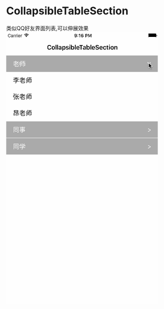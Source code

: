 # CollapsibleTableSection
类似QQ好友界面列表,可以伸展效果
![image](https://github.com/Toxic-YX/CollapsibleTableSection/blob/master/qaz.gif)

